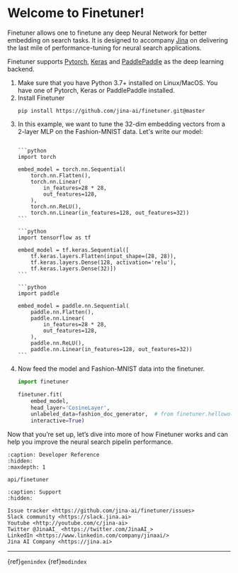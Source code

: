 # Welcome to Finetuner!

Finetuner allows one to finetune any deep Neural Network for better embedding on search tasks. It is designed to accompany [Jina](https://github.com/jina-ai/jina) on delivering the last mile of performance-tuning for neural search applications.

Finetuner supports [Pytorch](https://pytorch.org/), [Keras](https://keras.io/) and [PaddlePaddle](https://github.com/PaddlePaddle/Paddle) as the deep learning backend.  

1. Make sure that you have Python 3.7+ installed on Linux/MacOS. You have one of Pytorch, Keras or PaddlePaddle installed.
2. Install Finetuner
   ````{python}
   pip install https://github.com/jina-ai/finetuner.git@master
   ````
4. In this example, we want to tune the 32-dim embedding vectors from a 2-layer MLP on the Fashion-MNIST data. Let's write our model:
   ````{tab} Pytorch
   
   ```python
   import torch
   
   embed_model = torch.nn.Sequential(
       torch.nn.Flatten(),
       torch.nn.Linear(
           in_features=28 * 28,
           out_features=128,
       ),
       torch.nn.ReLU(),
       torch.nn.Linear(in_features=128, out_features=32))
   ```
   
   ````
   ````{tab} Keras
   ```python
   import tensorflow as tf
   
   embed_model = tf.keras.Sequential([
       tf.keras.layers.Flatten(input_shape=(28, 28)),
       tf.keras.layers.Dense(128, activation='relu'),
       tf.keras.layers.Dense(32)])
   ```
   ````
   ````{tab} Paddle
   ```python
   import paddle
   
   embed_model = paddle.nn.Sequential(
       paddle.nn.Flatten(),
       paddle.nn.Linear(
           in_features=28 * 28,
           out_features=128,
       ),
       paddle.nn.ReLU(),
       paddle.nn.Linear(in_features=128, out_features=32))
   ```
   ````
5. Now feed the model and Fashion-MNIST data into the finetuner.
   ```python
   import finetuner
   
   finetuner.fit(
       embed_model,
       head_layer='CosineLayer',
       unlabeled_data=fashion_doc_generator,  # from finetuner.helloworld.data import fashion_doc_generator
       interactive=True)
   ```

Now that you’re set up, let’s dive into more of how Finetuner works and can help you improve the neural search pipelin performance.


```{toctree}
:caption: Developer Reference
:hidden:
:maxdepth: 1

api/finetuner
```


```{toctree}
:caption: Support
:hidden:

Issue tracker <https://github.com/jina-ai/finetuner/issues>
Slack community <https://slack.jina.ai>
Youtube <http://youtube.com/c/jina-ai>
Twitter @JinaAI_ <https://twitter.com/JinaAI_>
LinkedIn <https://www.linkedin.com/company/jinaai/>
Jina AI Company <https://jina.ai>

```

---
{ref}`genindex` {ref}`modindex`

